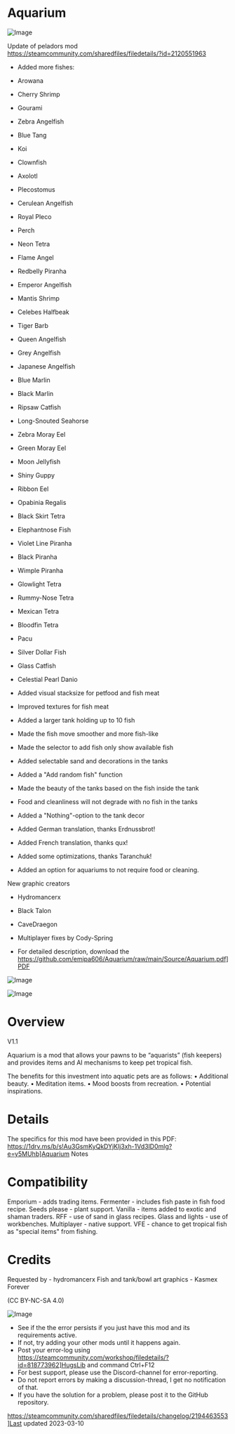 # Aquarium

![Image](https://i.imgur.com/buuPQel.png)

Update of peladors mod
https://steamcommunity.com/sharedfiles/filedetails/?id=2120551963

- Added more fishes:


-  Arowana
-  Cherry Shrimp
-  Gourami
-  Zebra Angelfish
-  Blue Tang
-  Koi
-  Clownfish
-  Axolotl
-  Plecostomus
-  Cerulean Angelfish
-  Royal Pleco
-  Perch
-  Neon Tetra
-  Flame Angel
-  Redbelly Piranha
-  Emperor Angelfish
-  Mantis Shrimp
-  Celebes Halfbeak
-  Tiger Barb
-  Queen Angelfish
-  Grey Angelfish
-  Japanese Angelfish
-  Blue Marlin
-  Black Marlin
-  Ripsaw Catfish
-  Long-Snouted Seahorse
-  Zebra Moray Eel
-  Green Moray Eel
-  Moon Jellyfish
-  Shiny Guppy
-  Ribbon Eel
-  Opabinia Regalis
-  Black Skirt Tetra
-  Elephantnose Fish
-  Violet Line Piranha
-  Black Piranha
-  Wimple Piranha
-  Glowlight Tetra
-  Rummy-Nose Tetra
-  Mexican Tetra
-  Bloodfin Tetra
-  Pacu
-  Silver Dollar Fish
-  Glass Catfish
-  Celestial Pearl Danio



- Added visual stacksize for petfood and fish meat
- Improved textures for fish meat
- Added a larger tank holding up to 10 fish
- Made the fish move smoother and more fish-like
- Made the selector to add fish only show available fish
- Added selectable sand and decorations in the tanks
- Added a "Add random fish" function
- Made the beauty of the tanks based on the fish inside the tank
- Food and cleanliness will not degrade with no fish in the tanks
- Added a "Nothing"-option to the tank decor
- Added German translation, thanks Erdnussbrot!
- Added French translation, thanks qux!
- Added some optimizations, thanks Taranchuk!
- Added an option for aquariums to not require food or cleaning.

New graphic creators


-  Hydromancerx
-  Black Talon
-  CaveDraegon



- Multiplayer fixes by Cody-Spring
- For detailed description, download the https://github.com/emipa606/Aquarium/raw/main/Source/Aquarium.pdf]PDF

![Image](https://i.imgur.com/pufA0kM.png)

	
![Image](https://i.imgur.com/Z4GOv8H.png)


# Overview
 V1.1

Aquarium is a mod that allows your pawns to be “aquarists” (fish keepers) and provides items and AI mechanisms to keep pet tropical fish.

The benefits for this investment into aquatic pets are as follows:
•	Additional beauty.
•	Meditation items.
•	Mood boosts from recreation.
•	Potential inspirations.

# Details


The specifics for this mod have been provided in this PDF: https://1drv.ms/b/s!Au3GsmKyQkDYjKlj3xh-1Vd3lD0mlg?e=y5MUhb]Aquarium Notes

# Compatibility


Emporium - adds trading items.
Fermenter - includes fish paste in fish food recipe.
Seeds please - plant support.
Vanilla - items added to exotic and shaman traders.
RFF - use of sand in glass recipes.
Glass and lights - use of workbenches.
Multiplayer - native support.
VFE - chance to get tropical fish as "special items" from fishing.

# Credits


Requested by - hydromancerx
Fish and tank/bowl art graphics - Kasmex Forever


(CC BY-NC-SA 4.0)


![Image](https://i.imgur.com/PwoNOj4.png)



-  See if the the error persists if you just have this mod and its requirements active.
-  If not, try adding your other mods until it happens again.
-  Post your error-log using https://steamcommunity.com/workshop/filedetails/?id=818773962]HugsLib and command Ctrl+F12
-  For best support, please use the Discord-channel for error-reporting.
-  Do not report errors by making a discussion-thread, I get no notification of that.
-  If you have the solution for a problem, please post it to the GitHub repository.


https://steamcommunity.com/sharedfiles/filedetails/changelog/2194463553]Last updated 2023-03-10
